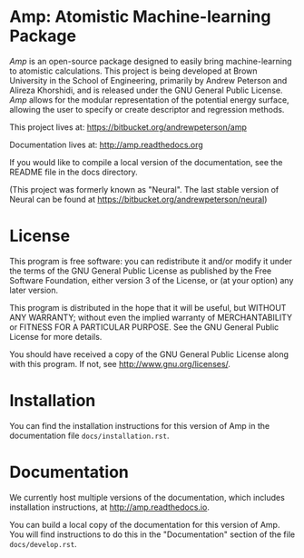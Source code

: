 # Amp: Atomistic Machine-learning Package #


*Amp* is an open-source package designed to easily bring machine-learning to atomistic calculations. This project is being developed at Brown University in the School of Engineering, primarily by Andrew Peterson and Alireza Khorshidi, and is released under the GNU General Public License.  *Amp* allows for the modular representation of the potential energy surface, allowing the user to specify or create descriptor and regression methods.

This project lives at:
https://bitbucket.org/andrewpeterson/amp

Documentation lives at:
http://amp.readthedocs.org

If you would like to compile a local version of the documentation, see the README file in the docs directory.

(This project was formerly known as "Neural". The last stable version of Neural can be found at https://bitbucket.org/andrewpeterson/neural)


License
=======

 This program is free software: you can redistribute it and/or modify
 it under the terms of the GNU General Public License as published by
 the Free Software Foundation, either version 3 of the License, or
 (at your option) any later version.

 This program is distributed in the hope that it will be useful,
 but WITHOUT ANY WARRANTY; without even the implied warranty of
 MERCHANTABILITY or FITNESS FOR A PARTICULAR PURPOSE.  See the
 GNU General Public License for more details.

 You should have received a copy of the GNU General Public License
 along with this program.  If not, see <http://www.gnu.org/licenses/>.


Installation
============

You can find the installation instructions for this version of Amp in the
documentation file `docs/installation.rst`.

Documentation
=============

We currently host multiple versions of the documentation, which includes
installation instructions, at http://amp.readthedocs.io. 

You can build a local copy of the documentation for this version of Amp.
You will find instructions to do this in the "Documentation" section of the
file `docs/develop.rst`.
